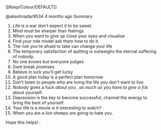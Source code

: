 [[Keep/Colour/DEFAULT]] 


@akashnadar9534
4 months ago
Summary 

1.  Life is a war don't expect it to be sweet.
2.  Mind must be sharper than feelings 
3.  When you want to give up close your eyes and visualise 
4.  Find your role model ask them how to do it.
5.  The risk you're afraid to take can change your life 
6.  The temporary satisfaction of quitting is 
outweighs the eternal suffering of nobody.
7.  No one knows but everyone judges 
8.  Dont break promises
9.   Believe in luck you'll get lucky
10.  A good plan today is a perfect plan tomorrow
11.  Don't listen to people who are living the life you don't want to live.
12.  Nobody gives a f*uck about you , as much as you have to give a f*ck about yourself.
13.  Depression is the key to become successful, channel the energy to bring the best of yourself.
14. Your life is a movie is it interesting to watch?
15. When you are a lion sheeps are going to hate you.

Hope this helps! :

